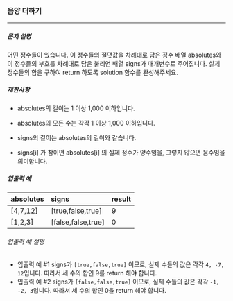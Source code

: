 ### 음양 더하기
***
##### 문제 설명
어떤 정수들이 있습니다. 이 정수들의 절댓값을 차례대로 담은 정수 배열 absolutes와 이 정수들의 부호를 차례대로 담은 불리언 배열 signs가 매개변수로 주어집니다. 실제 정수들의 합을 구하여 return 하도록 solution 함수를 완성해주세요.
##### 제한사항
- absolutes의 길이는 1 이상 1,000 이하입니다.
+ absolutes의 모든 수는 각각 1 이상 1,000 이하입니다.
- signs의 길이는 absolutes의 길이와 같습니다.
+ signs[i] 가 참이면 absolutes[i] 의 실제 정수가 양수임을, 그렇지 않으면 음수임을 의미합니다.
##### 입출력 예
|absolutes|	signs             |	result|
|:--------|:------------------|:------|
|[4,7,12] |	[true,false,true] |	9     |
|[1,2,3]  |	[false,false,true]|	0     |
###### 입출력 예 설명
+ 입출력 예 #1
        signs가 `[true,false,true]` 이므로, 실제 수들의 값은 각각 `4, -7, 12`입니다.
        따라서 세 수의 합인 9를 return 해야 합니다.
+ 입출력 예 #2
        signs가 `[false,false,true]` 이므로, 실제 수들의 값은 각각 `-1, -2, 3`입니다.
        따라서 세 수의 합인 0을 return 해야 합니다. 
